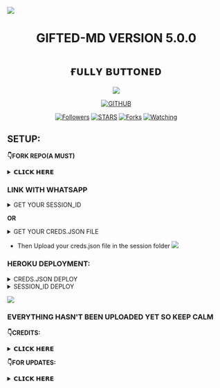 <a><img src='https://i.imgur.com/LyHic3i.gif'/></a>
<h1 align="center"> GIFTED-MD VERSION 5.0.0  </h1>
<h1 align="center"> ғᴜʟʟʏ ʙᴜᴛᴛᴏɴᴇᴅ </h1>
<p align="center"> 
  <a><img src='https://i.imgur.com/LyHic3i.gif'/></a>

  <p align="center">
<a href="https://github.com/mouricedevs"><img title="GITHUB" src="https://img.shields.io/badge/GITHUB-GIFTED TECH-red.svg?style=for-the-badge&logo=github"></a>
<p/>
<p align="center">
<a href="https://github.com/mouricedevs?tab=followers"><img title="Followers" src="https://img.shields.io/github/followers/mouricedevs?label=Followers&style=social"></a>
<a href="https://github.com/mouricedevs/gifted-md/stargazers/"><img title="STARS" src="https://img.shields.io/github/stars/mouricedevs/gifted-md?&style=social"></a>
<a href="https://github.com/mouricedevs/gifted-md/network/members"><img title="Forks" src="https://img.shields.io/github/forks/mouricedevs/gifted-md?style=social"></a>
<a href="https://github.com/mouricedevs/gifted-md/watchers"><img title="Watching" src="https://img.shields.io/github/watchers/mouricedevs/gifted-md?label=Watching&style=social"></a>
  
## SETUP:

**👇FORK REPO(A MUST)**
<details>
<summary>𝗖𝗟𝗜𝗖𝗞 𝗛𝗘𝗥𝗘</summary>
  
- This is essential for you to obtain an editable repo to upload your creds.json file

<a href="https://github.com/mouricedevs/gifted-md/fork"><img src="https://img.shields.io/badge/CLICK%20HERE-purple" alt="FORK GIFTED-MD" width="150"></a>
</details>

### LINK WITH WHATSAPP

<details>
<summary>GET YOUR SESSION_ID</summary>

<a href="https://web.giftedtechnexus.co.ke/bots/giftedmd/sessions/"><img src="https://img.shields.io/badge/CLICK%20HERE-green" alt="Pairing Code" width="150"></a>
</details>

**OR**

<details>
<summary>GET YOUR CREDS.JSON FILE</summary>

<a href="https://web.giftedtechnexus.co.ke/bots/giftedmd/sessions/"><img src="https://img.shields.io/badge/CLICK%20HERE-blue" alt="Pairing Code" width="150"></a>

</details>

- Then Upload your creds.json file in the session folder
<a><img src='https://i.imgur.com/LyHic3i.gif'/></a>

### HEROKU DEPLOYMENT:
<details>
<summary>CREDS.JSON DEPLOY</summary>
  
- After you've uploaded your creds.json copy paste the url below by replacing your username with ***"mouricedevs"*** then open it in your browser where you're logged in to heroku, set variables as you wish then deploy:
  
  ```
  https://dashboard.heroku.com/new?template=https://github.com/mouricedevs/Gifted-Md
  ```
</details>

<details>
<summary>SESSION_ID DEPLOY</summary>
<a href="https://web.giftedtechnexus.co.ke/deploy/platforms/heroku"><img src="https://img.shields.io/badge/CLICK%20HERE-red" alt="Pairing Code" width="150"></a>
</details>

  
<a><img src='https://i.imgur.com/LyHic3i.gif'/></a>

### EVERYTHING HASN'T BEEN UPLOADED YET SO KEEP CALM

**👇CREDITS:**
<details>
<summary>𝗖𝗟𝗜𝗖𝗞 𝗛𝗘𝗥𝗘</summary>
  
- MH MODS OFC
- ETHIX-XSID
- BOT USERS
- MYSELF
</details>

**👇FOR UPDATES:**

<details>
<summary>𝗖𝗟𝗜𝗖𝗞 𝗛𝗘𝗥𝗘</summary>
  
- **[CONTACT SUPPORT](https://t.me/mouricedevs) For More Info**
- Join [WHATSAPP CHANNEL](https://whatsapp.com/channel/0029VaYauR9ISTkHTj4xvi1l) for Daily Updates.
- **Check out my [TELEGRAM BOT MD](https://web.giftedtechnexus.co.ke/bots/tg-bot) Project.**
</details>
